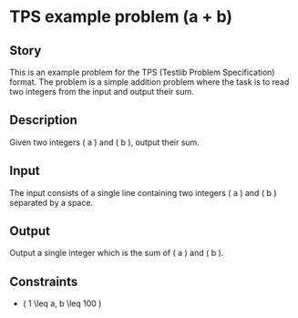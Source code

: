 # TPS example problem (a + b)

## Story

This is an example problem for the TPS (Testlib Problem Specification) format. The problem is a simple addition problem where the task is to read two integers from the input and output their sum.

## Description

Given two integers \( a \) and \( b \), output their sum.

## Input

The input consists of a single line containing two integers \( a \) and \( b \) separated by a space.

## Output

Output a single integer which is the sum of \( a \) and \( b \).

## Constraints

- \( 1 \leq a, b \leq 100 \)